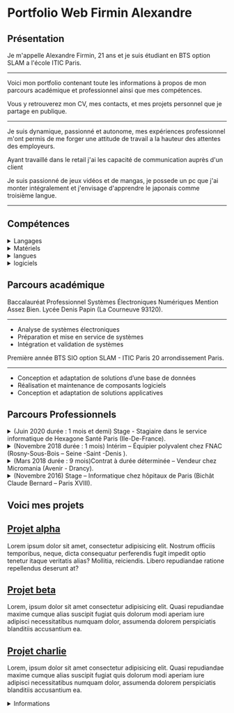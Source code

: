 # Portfolio Web Firmin Alexandre
<h2 itemprop="name" class="pres">Présentation</h2>
                <p itemprop="Description"> Je m'appelle Alexandre Firmin, 21 ans et je suis étudiant en BTS option SLAM a l'école ITIC Paris. </p>
                <hr>
                <p>Voici mon portfolio contenant toute les informations à propos de mon parcours académique et professionnel ainsi que mes compétences.</p>
                <p>Vous y retrouverez mon CV, mes contacts, et mes projets personnel que je partage en publique.</p>
                <hr>
                <p>Je suis dynamique, passionné et autonome, mes expériences professionnel m'ont permis de me forger une attitude de travail a la hauteur des attentes des employeurs.</p>
                <p>Ayant travaillé dans le retail j'ai les capacité de communication auprès d'un client</p>
                <p>Je suis passionné de jeux vidéos et de mangas, je possede un pc que j'ai monter intégralement et j'envisage d'apprendre le japonais comme troisième langue.</p>
                <hr> 
<section>
            <h2 class="comp">Compétences</h2>
            <details>
            <summary>Langages</summary>
            <ul>
                <li>HTML : Moyen</li>
                <li>CSS : Moyen</li>
                <li>Java : Faible</li>
                <li>Python : Faible</li>
                <li>Mysql : Faible</li>
                <li>Javascript : Faible</li>
            </ul>
        </details>
            <details>
                <summary>Matériels</summary>
                <ul>
                    <li>Assemblage et désassemblage de tour d’ordinateur</li>
                    <li>Remplacement de composants</li>
                    <li>Installations de logiciels, drivers et pilotes</li>
                </ul>
            </details>
            <details>
                <summary>langues</summary>
                <ul>
                    <li>Anglais : élevé</li>
                    <li>japonais : Faible</li>
                    <li>Français : langue de naissance</li>
                </ul>
        </details>
            <details>
                <summary>logiciels</summary>
                <ul>
                    <li>Visual Studio code</li>
                    <li>Eclipse</li>
                    <li>Pycharm</li>
                </ul>
            </details>
        </section>
        <section>
        <h2 class="acad">Parcours académique</h2>
            <p>Baccalauréat Professionnel Systèmes Électroniques Numériques Mention Assez Bien. Lycée Denis Papin (La Courneuve 93120).</p>
                <hr>
                <ul>
                    <li>Analyse de systèmes électroniques</li>
                    <li>Préparation et mise en service de systèmes </li>
                    <li>Intégration et validation de systèmes</li>
                </ul>
            <p>Première année BTS SIO option SLAM -  ITIC Paris  20 arrondissement Paris.</p>
                <hr>
                <ul>
                    <li>Conception et adaptation de solutions d’une base de données</li>
                    <li>Réalisation et maintenance de composants logiciels</li>
                    <li>Conception et adaptation de solutions applicatives</li>
                </ul>
        </section>
        <section>
            <h2 class="parpro">Parcours Professionnels</h2>
            <details>
                <summary>(Juin 2020 durée : 1 mois et demi) Stage - Stagiaire dans le service informatique de Hexagone Santé Paris (Ile-De-France).</summary>
                <ul>
                    <li>Prise en charge et résolution des incidents interne</li>
                    <li>Rédiger des compte-rendus quotidien</li>
                    <li>gestions des différentes comptes</li>
                </ul>
            </details>
            <details>
                <summary>(Novembre 2018 durée : 1 mois) Intérim – Équipier polyvalent chez FNAC (Rosny-Sous-Bois – Seine -Saint -Denis ).</summary>
                <ul>
                    <li>En charge de la vente de produits</li>
                    <li>Mise en rayon des stocks</li>
                    <li>Gestion des litiges</li>
                </ul>
            </details>
            <details>
                    <summary>(Mars 2018 durée : 9 mois)Contrat à durée déterminée – Vendeur chez Micromania (Avenir - Drancy).</summary>
                    <ul>
                        <li>Responsable de vente</li>
                        <li>conseiller clientèle</li>
                        <li>Organisation du magasin (inventaire, stock, rangement)</li>
                    </ul>
                </details>
            <details>
                <summary>(Novembre 2016) Stage – Informatique chez hôpitaux de Paris (Bichât Claude Bernard – Paris XVIII).</summary>
                <ul>
                    <li>Maintenance d’appareil biomédicaux</li>
                    <li>Gestion du service sous intranet</li>
                </ul>
            </details>
        </section>
<h2><strong>Voici mes projets</strong></h2>
<section>
            <h2><a href="./Projet/exercice_one_page/index.html">Projet alpha</a></h2>
            <p>Lorem ipsum dolor sit amet, consectetur adipisicing elit. Nostrum officiis temporibus, neque, dicta consequatur perferendis fugit impedit optio tenetur itaque veritatis alias? Mollitia, reiciendis. Libero repudiandae ratione repellendus deserunt at?</p>
        </section>
        <section>
            <h2><a href="./Projet/Formulaire_Membre/index.html">Projet beta</a></h2>
            <p>Lorem, ipsum dolor sit amet consectetur adipisicing elit. Quasi repudiandae maxime cumque alias suscipit fugiat quis dolorum modi aperiam iure adipisci necessitatibus numquam dolor, assumenda dolorem perspiciatis blanditiis accusantium ea.</p>
        </section>
        <section>
            <h2><a href="./Projet/Portfolio_First_Mobile/index.html">Projet charlie</a></h2>
            <p>Lorem, ipsum dolor sit amet consectetur adipisicing elit. Quasi repudiandae maxime cumque alias suscipit fugiat quis dolorum modi aperiam iure adipisci necessitatibus numquam dolor, assumenda dolorem perspiciatis blanditiis accusantium ea.</p>
        </section>
        <details>
        <summary>Informations</summary>
        <hr>
        <ul>
            <address itemscope itemtype="https://schema.org/PostalAddress">
            <li>Comment me contacter ?</li>
            <li itemprop="email">E-mail : <strong>alexandre.firmin2@gmail.com</strong></li>
            <li itemprop="telephone">Tel :  <strong>06.62.50.61.99</strong></li>
            </address>
            <li itemprop="CopyrightHolder">&copy; MIT 2020</li>
        </ul>
        </details>